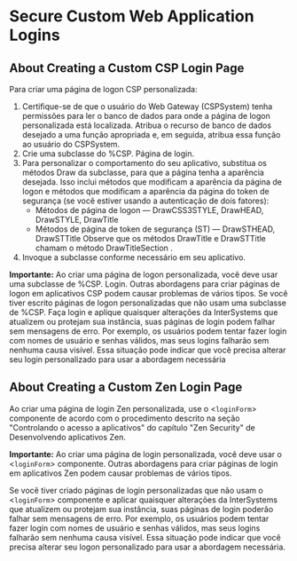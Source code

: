 # Secure Custom Web Application Logins
## About Creating a Custom CSP Login Page
Para criar uma página de logon CSP personalizada: 
1. Certifique-se de que o usuário do Web Gateway (CSPSystem) tenha permissões para ler o banco de dados para onde a página de logon personalizada está localizada. Atribua o recurso de banco de dados desejado a uma função apropriada e, em seguida, atribua essa função ao usuário do CSPSystem. 
2. Crie uma subclasse do %CSP. Página de login. 
3. Para personalizar o comportamento do seu aplicativo, substitua os métodos Draw da subclasse, para que a página tenha a aparência desejada. Isso inclui métodos que modificam a aparência da página de logon e métodos que modificam a aparência da página do token de segurança (se você estiver usando a autenticação de dois fatores): 
	- Métodos de página de logon — DrawCSS3STYLE, DrawHEAD, DrawSTYLE, DrawTitle 
	- Métodos de página de token de segurança (ST) — DrawSTHEAD, DrawSTTitle 
	Observe que os métodos DrawTitle e DrawSTTitle chamam o método DrawTitleSection .
4. Invoque a subclasse conforme necessário em seu aplicativo. 

**Importante:** Ao criar uma página de logon personalizada, você deve usar uma subclasse de %CSP. Login. Outras abordagens para criar páginas de logon em aplicativos CSP podem causar problemas de vários tipos. Se você tiver escrito páginas de logon personalizadas que não usam uma subclasse de %CSP. Faça login e aplique quaisquer alterações da InterSystems que atualizem ou protejam sua instância, suas páginas de login podem falhar sem mensagens de erro. Por exemplo, os usuários podem tentar fazer login com nomes de usuário e senhas válidos, mas seus logins falharão sem nenhuma causa visível. Essa situação pode indicar que você precisa alterar seu login personalizado para usar a abordagem necessária

## About Creating a Custom Zen Login Page
Ao criar uma página de login Zen personalizada, use o <``loginForm``> componente de acordo com o procedimento descrito na seção "Controlando o acesso a aplicativos" do capítulo "Zen Security" de Desenvolvendo aplicativos Zen.

**Importante:** Ao criar uma página de login personalizada, você deve usar o <``loginForm``> componente. Outras abordagens para criar páginas de login em aplicativos Zen podem causar problemas de vários tipos. 

Se você tiver criado páginas de login personalizadas que não usam o <``loginForm``> componente e aplicar quaisquer alterações da InterSystems que atualizem ou protejam sua instância, suas páginas de login poderão falhar sem mensagens de erro. Por exemplo, os usuários podem tentar fazer login com nomes de usuário e senhas válidos, mas seus logins falharão sem nenhuma causa visível. Essa situação pode indicar que você precisa alterar seu logon personalizado para usar a abordagem necessária.